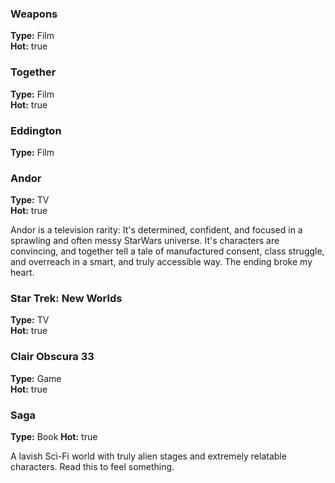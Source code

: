 ### Weapons
**Type:** Film  
**Hot:** true

### Together
**Type:** Film  
**Hot:** true

### Eddington
**Type:** Film  

### Andor
**Type:** TV  
**Hot:** true

Andor is a television rarity: It's determined, confident, and focused in a sprawling and often messy StarWars universe. It's characters are convincing, and together tell a tale of manufactured consent, class struggle, and overreach in a smart, and truly accessible way. The ending broke my heart.

### Star Trek: New Worlds
**Type:** TV  
**Hot:** true

### Clair Obscura 33
**Type:** Game  
**Hot:** true

### Saga
**Type:** Book
**Hot:** true

A lavish Sci-Fi world with truly alien stages and extremely relatable characters. Read this to feel something.
